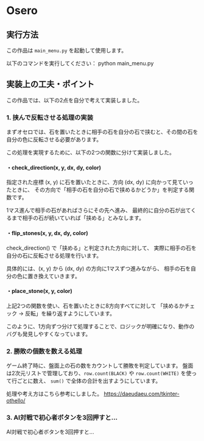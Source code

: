 # Osero

## 実行方法

この作品は `main_menu.py` を起動して使用します。

以下のコマンドを実行してください：
python main_menu.py


## 実装上の工夫・ポイント

この作品では、以下の2点を自分で考えて実装しました。

### 1. 挟んで反転させる処理の実装

まずオセロでは、石を置いたときに相手の石を自分の石で挟むと、その間の石を自分の色に反転させる必要があります。

この処理を実現するために、以下の2つの関数に分けて実装しました。

#### ・check_direction(x, y, dx, dy, color)
指定された座標 (x, y) に石を置いたときに、方向 (dx, dy) に向かって見ていったときに、
その方向で「相手の石を自分の石で挟めるかどうか」を判定する関数です。

1マス進んで相手の石があればさらにその先へ進み、
最終的に自分の石が出てくるまで相手の石が続いていれば「挟める」とみなします。

#### ・flip_stones(x, y, dx, dy, color)
check_direction() で「挟める」と判定された方向に対して、
実際に相手の石を自分の石に反転させる処理を行います。

具体的には、(x, y) から (dx, dy) の方向に1マスずつ進みながら、
相手の石を自分の色に置き換えていきます。

#### ・place_stone(x, y, color)
上記2つの関数を使い、石を置いたときに8方向すべてに対して
「挟めるかチェック → 反転」を繰り返すようにしています。

このように、1方向ずつ分けて処理することで、ロジックが明確になり、動作のバグも発見しやすくなっています。


### 2. 勝敗の個数を数える処理
ゲーム終了時に、盤面上の石の数をカウントして勝敗を判定しています。
盤面は2次元リストで管理しており、`row.count(BLACK)` や `row.count(WHITE)` を使って行ごとに数え、
`sum()` で全体の合計を出すようにしています。

処理や考え方はこちら参考にしました。
https://daeudaeu.com/tkinter-othello/


### 3. AI対戦で初心者ボタンを3回押すと...
AI対戦で初心者ボタンを3回押すと...

